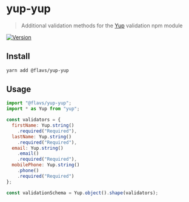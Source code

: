 # yup-yup

> Additional validation methods for the [Yup](https://github.com/jquense/yup) validation npm module

[![Version](https://img.shields.io/npm/v/@flavs/yup-yup.svg?style=for-the-badge)](https://www.npmjs.com/package/@flavsy/yup-yup)

## Install

```bash
yarn add @flavs/yup-yup
```

## Usage
```js
import "@flavs/yup-yup";
import * as Yup from "yup";

const validators = {
  firstName: Yup.string()
    .required("Required"),
  lastName: Yup.string()
    .required("Required"),
  email: Yup.string()
    .email()
    .required("Required"),
  mobilePhone: Yup.string()
    .phone()
    .required("Required")
};

const validationSchema = Yup.object().shape(validators);
```
